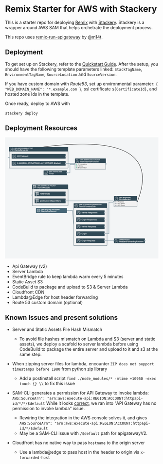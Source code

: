 # Remix Starter for AWS with Stackery

This is a starter repo for deploying [Remix](https://remix.run) with
[Stackery](http://stackery.io/). Stackery is a wrapper around AWS SAM that helps orchetrate the deployment process. 

This repo uses [remix-run-apigateway](https://github.com/m14t/remix-run-apigateway) by [@m14t](https://github.com/m14t). 

## Deployment

To get set up on Stackery, refer to the [Quickstart Guide](https://docs.stackery.io/docs/quickstart/quickstart-nodejs). After the setup, you should have the following template parameters linked: `StackTagName`, `EnvironmentTagName`, `SourceLocation` and `SourceVersion`.

If you have custom domain with *Route53*, set up environmental parameter: `{ "WEB_DOMAIN_NAME": "*.example.com }`, ssl certificate `${CertificateId}`, and hosted zone Ids in the template. 

Once ready, deploy to AWS with

`stackery deploy` 

## Deployment Resources
![Deployed Resources](https://github.com/hsiaoa/remix-stackery-starter/blob/master/stackery.png?raw=true)
- Api Gateway (v2)
- Server Lambda
- EventBridge rule to keep lambda warm every 5 minutes
- Static Asset S3
- CodeBuild to package and upload to S3 & Server Lambda
- Cloudfront CDN 
- Lambda@Edge for host header forwarding
- Route 53 custom domain (optional)

## Known Issues and present solutions

- Server and Static Assets File Hash Mismatch
  - To avoid file hashes mismatch on Lambda and S3 (server and static assets), we deploy a scafold to server lambda before using CodeBuild to package the entire server and upload to it and s3 at the same step.

- When zipping server files for lambda, encounter `ZIP does not support timestamps before 1980` from python zip library
  - Add a postinstall script `find ./node_modules/* -mtime +10950 -exec touch {} \\` to fix this issue

- SAM-CLI generates a permission for API Gateway to invoke lambda: `AWS:SourceArn": "arn:aws:execute-api:REGION:ACCOUNT:httpapi-id/*/*/$default` While it looks [correct](https://docs.aws.amazon.com/apigateway/latest/developerguide/api-gateway-control-access-using-iam-policies-to-invoke-api.html#api-gateway-who-can-invoke-an-api-method-using-iam-policies), we ran into "API Gateway has no permission to invoke lambda" issue. 
  - Rewiring the integration in the AWS console solves it, and gives `AWS:SourceArn": "arn:aws:execute-api:REGION:ACCOUNT:httpapi-id/*/$default`
  - May be a SAM-CLI issue with `/$default` path for apigatewayV2. 

- Cloudfront has no native way to pass `hostname` to the origin server
  - Use a lambda@edge to pass host in the header to origin via `x-forwarded-host`